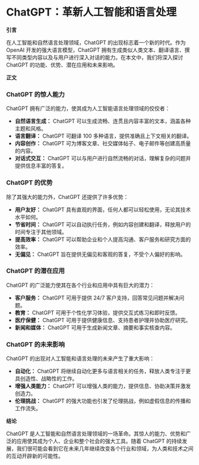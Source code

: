 # ChatGPT：革新人工智能和语言处理

**引言**

在人工智能和自然语言处理领域，ChatGPT 的出现标志着一个新的时代。作为 OpenAI 开发的强大语言模型，ChatGPT 拥有生成类似人类文本、翻译语言、撰写不同类型内容以及与用户进行深入对话的能力。在本文中，我们将深入探讨 ChatGPT 的功能、优势、潜在应用和未来影响。

**正文**

### ChatGPT 的惊人能力

ChatGPT 拥有广泛的能力，使其成为人工智能语言处理领域的佼佼者：

* **自然语言生成：** ChatGPT 可以生成流畅、连贯且内容丰富的文本，涵盖各种主题和风格。
* **语言翻译：** ChatGPT 可翻译 100 多种语言，提供准确且上下文相关的翻译。
* **内容创作：** ChatGPT 可为博客文章、社交媒体帖子、电子邮件等创建高质量的内容。
* **对话式交互：** ChatGPT 可以与用户进行自然流畅的对话，理解复杂的问题并提供信息丰富的答复。

### ChatGPT 的优势

除了其强大的能力外，ChatGPT 还提供了许多优势：

* **用户友好：** ChatGPT 具有直观的界面，任何人都可以轻松使用，无论其技术水平如何。
* **节省时间：** ChatGPT 可以自动执行任务，例如内容创建和翻译，释放用户的时间专注于其他领域。
* **提高效率：** ChatGPT 可以帮助企业和个人提高沟通、客户服务和研究方面的效率。
* **无偏见：** ChatGPT 旨在提供无偏见和客观的答复，不受个人偏好的影响。

### ChatGPT 的潜在应用

ChatGPT 的广泛能力使其在各个行业和应用中具有巨大的潜力：

* **客户服务：** ChatGPT 可用于提供 24/7 客户支持，回答常见问题并解决问题。
* **教育：** ChatGPT 可用于个性化学习体验，提供交互式练习和即时反馈。
* **医疗保健：** ChatGPT 可用于提供健康信息、支持患者护理并协助医疗研究。
* **新闻和媒体：** ChatGPT 可用于生成新闻文章、摘要和事实核查内容。

### ChatGPT 的未来影响

ChatGPT 的出现对人工智能和语言处理的未来产生了重大影响：

* **自动化：** ChatGPT 将继续自动化更多与语言相关的任务，释放人类专注于更具创造性、战略性的工作。
* **增强人类能力：** ChatGPT 可以增强人类的能力，提供信息、协助决策并激发创造力。
* **伦理挑战：** ChatGPT 的强大功能也引发了伦理挑战，例如虚假信息的传播和工作流失。

**结论**

ChatGPT 是人工智能和自然语言处理领域的一场革命。其惊人的能力、优势和广泛的应用使其成为个人、企业和整个社会的强大工具。随着 ChatGPT 的持续发展，我们很可能会看到它在未来几年继续改变各个行业和领域，为人类和技术之间的互动开辟新的可能性。
